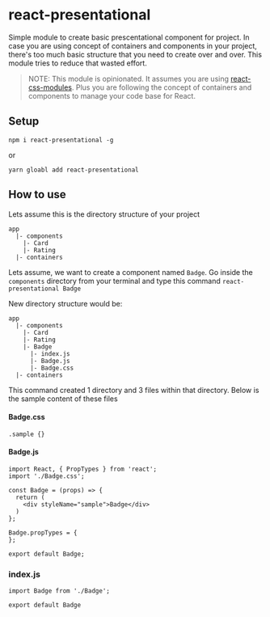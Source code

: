 # react-presentational

Simple module to create basic prescentational component for project. In case you are using concept of
containers and components in your project, there's too much basic structure that you need to create over and over. This module
tries to reduce that wasted effort.


> NOTE:
> This module is opinionated. It assumes you are using [react-css-modules](https://github.com/gajus/react-css-modules).
> Plus you are following the concept of containers and components to manage your code base for React.

## Setup
``npm i react-presentational -g``

or

``yarn gloabl add react-presentational``

## How to use
Lets assume this is the directory structure of your project
```
app
  |- components
    |- Card
    |- Rating
  |- containers
```

Lets assume, we want to create a component named `Badge`. Go inside the `components` directory from your terminal and
type this command
``react-presentational Badge``

New directory structure would be:
```
app
  |- components
    |- Card
    |- Rating
    |- Badge
      |- index.js
      |- Badge.js
      |- Badge.css
  |- containers
```

This command created 1 directory and 3 files within that directory. Below is the sample content of these files
#### Badge.css
```
.sample {}
```

#### Badge.js
```
import React, { PropTypes } from 'react';
import './Badge.css';

const Badge = (props) => {
  return (
    <div styleName="sample">Badge</div>
  )
};

Badge.propTypes = {
};

export default Badge;
```

### index.js
```
import Badge from './Badge';

export default Badge
```

